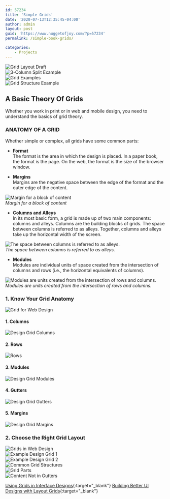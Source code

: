 ```yaml
---
id: 57234
title: 'Simple Grids'
date: '2020-07-13T12:35:45-04:00'
author: admin
layout: post
guid: 'https://www.nuggetofjoy.com/?p=57234'
permalink: /simple-book-grids/

categories:
    - Projects
---
```

![Grid Layout Draft](https://image-control-storage.s3.amazonaws.com/2020/07/22120328/grid_layout_draft-1024x518.png)  
![3-Column Split Example](https://image-control-storage.s3.amazonaws.com/2020/07/13130643/4-3columnsplit-3.jpg)  
![Grid Examples](https://image-control-storage.s3.amazonaws.com/2020/07/13130644/gridexamplesv2-web-1.jpg)  
![Grid Structure Example](https://image-control-storage.s3.amazonaws.com/2020/07/13130645/5351f5dcdc72571e1d7946b2181c90b1-1.jpg)  

## A Basic Theory Of Grids

Whether you work in print or in web and mobile design, you need to understand the basics of grid theory.

### ANATOMY OF A GRID

Whether simple or complex, all grids have some common parts:

- **Format**  
  The format is the area in which the design is placed. In a paper book, the format is the page. On the web, the format is the size of the browser window.

- **Margins**  
  Margins are the negative space between the edge of the format and the outer edge of the content.

![Margin for a block of content](https://image-control-storage.s3.amazonaws.com/2020/07/22144420/layout-grids-image48-large-opt-11.jpg)  
*Margin for a block of content*

- **Columns and Alleys**  
  In its most basic form, a grid is made up of two main components: columns and alleys. Columns are the building blocks of grids. The space between columns is referred to as alleys. Together, columns and alleys take up the horizontal width of the screen.

![The space between columns is referred to as alleys.](https://image-control-storage.s3.amazonaws.com/2020/07/22144421/layout-grids-image20-800w-opt-5.jpg)  
*The space between columns is referred to as alleys.*

- **Modules**  
  Modules are individual units of space created from the intersection of columns and rows (i.e., the horizontal equivalents of columns).

![Modules are units created from the intersection of rows and columns.](https://image-control-storage.s3.amazonaws.com/2020/07/22144421/layout-grids-image51-800w-opt-5.jpg)  
*Modules are units created from the intersection of rows and columns.*

### 1. Know Your Grid Anatomy

![Grid for Web Design](https://image-control-storage.s3.amazonaws.com/2020/07/22144422/full-grid-ov9e1263fp02qrkiv0c5aekedk2o7yh9xsg0z375du-4.png "Grid for Web Design")

#### 1. Columns

![Design Grid Columns](https://image-control-storage.s3.amazonaws.com/2020/07/22144423/columns-4.png)

#### 2. Rows

![Rows](https://image-control-storage.s3.amazonaws.com/2020/07/22144424/rows-2-ov9fym856c7xvyj8p2q9suocw18htmm7i2djg82co4-4.png "Rows")

#### 3. Modules

![Design Grid Modules](https://image-control-storage.s3.amazonaws.com/2020/07/22144425/modules-1-ov9fzdhgoj998nfn9wigb5sq47i50umf9tamd8xxno-4.png "Design Grid Modules")

#### 4. Gutters

![Design Grid Gutters](https://image-control-storage.s3.amazonaws.com/2020/07/22144426/gutters-4.png)

#### 5. Margins

![Design Grid Margins](https://image-control-storage.s3.amazonaws.com/2020/07/22144427/margins-1-4.png)

### 2. Choose the Right Grid Layout

![Grids in Web Design](https://image-control-storage.s3.amazonaws.com/2020/07/22144428/modular-grid-examples-1-4.png)  
![Example Design Grid 1](https://image-control-storage.s3.amazonaws.com/2020/07/22121708/19-08_podge.jpg)  
![Example Design Grid 2](https://image-control-storage.s3.amazonaws.com/2020/07/22121737/19-07_habitat.jpg)  
![Common Grid Structures](https://image-control-storage.s3.amazonaws.com/2020/07/22122430/common-grid-structures-84-1024x520.png)  
![Grid Parts](https://image-control-storage.s3.amazonaws.com/2020/07/22122449/grid-parts-79-1024x520.png)  
![Content Not in Gutters](https://image-control-storage.s3.amazonaws.com/2020/07/22122500/content-not-in-gutters-95-1024x465.png)  

[Using Grids in Interface Designs](https://www.nngroup.com/articles/using-grids-in-interface-designs/){:target="_blank"} 
[Building Better UI Designs with Layout Grids](https://www.smashingmagazine.com/2017/12/building-better-ui-designs-layout-grids/){:target="_blank"}
